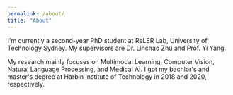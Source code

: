 ```yaml
---
permalink: /about/
title: "About"
---
```


I'm currently a second-year PhD student at ReLER Lab, University of Technology Sydney. My supervisors are Dr. Linchao Zhu and Prof. Yi Yang. 

My research mainly focuses on Multimodal Learning, Computer Vision, Natural Language Processing, and Medical AI. I got my bachlor's and master's degree at Harbin Institute of Technology in 2018 and 2020, respectively.
